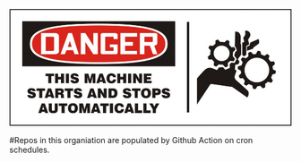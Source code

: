 ![Warning sign with ideogram of a hand being caught between 2 gears. Text reads: This machine starts and stops automatically](https://github.com/botonomi/.github/blob/main/profile/autostarting.jpeg)

#Repos in this organiation are populated by Github Action on cron schedules.
